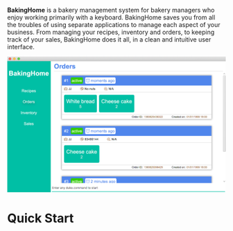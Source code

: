 **BakingHome** is a bakery management system for bakery managers who enjoy working primarily with a keyboard. BakingHome saves you from all the troubles of using separate applications to manage each aspect of your business.  From managing your recipes, inventory and orders, to keeping track of your sales, BakingHome does it all, in a clean and intuitive user interface. 

![Ui](https://github.com/AY1920S1-CS2113T-T12-3/main/blob/master/docs/images/Ui.png)

# Quick Start